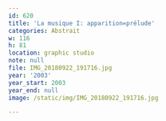 ```yaml
---
id: 620
title: 'La musique I: apparition=prélude'
categories: Abstrait
w: 116
h: 81
location: graphic studio
note: null
file: IMG_20180922_191716.jpg
year: '2003'
year_start: 2003
year_end: null
image: /static/img/IMG_20180922_191716.jpg

---
```

